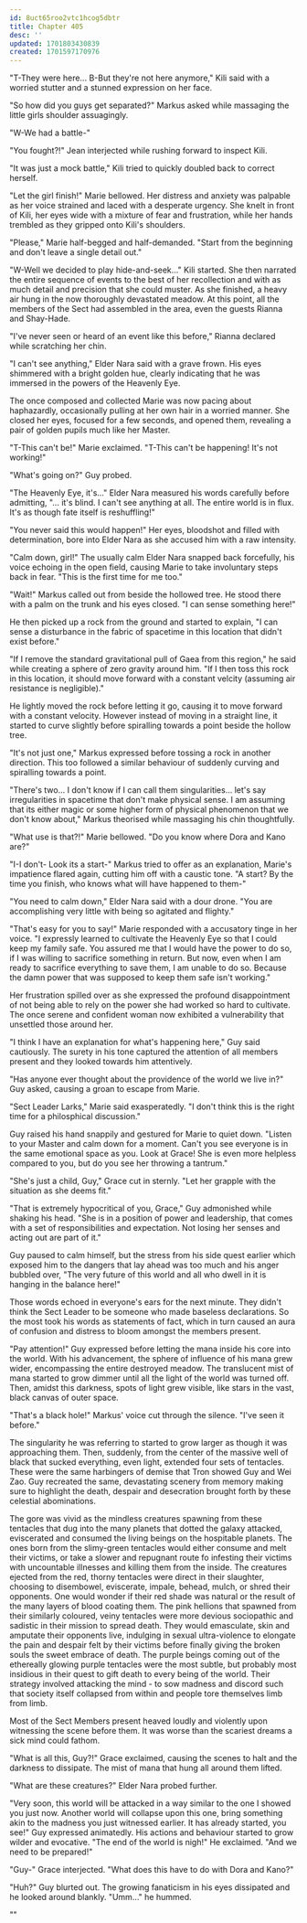 ```yaml
---
id: 8uct65roo2vtc1hcog5dbtr
title: Chapter 405
desc: ''
updated: 1701803430839
created: 1701597170976
---
```


"T-They were here... B-But they're not here anymore," Kili said with a worried stutter and a stunned expression on her face.

"So how did you guys get separated?" Markus asked while massaging the little girls shoulder assuagingly.

"W-We had a battle-"

"You fought?!" Jean interjected while rushing forward to inspect Kili.

"It was just a mock battle," Kili tried to quickly doubled back to correct herself.

"Let the girl finish!" Marie bellowed. Her distress and anxiety was palpable as her voice strained and laced with a desperate urgency. She knelt in front of Kili, her eyes wide with a mixture of fear and frustration, while her hands trembled as they gripped onto Kili's shoulders.

"Please," Marie half-begged and half-demanded. "Start from the beginning and don't leave a single detail out."

"W-Well we decided to play hide-and-seek..." Kili started. She then narrated the entire sequence of events to the best of her recollection and with as much detail and precision that she could muster. As she finished, a heavy air hung in the now thoroughly devastated meadow. At this point, all the members of the Sect had assembled in the area, even the guests Rianna and Shay-Hade.

"I've never seen or heard of an event like this before," Rianna declared while scratching her chin.

"I can't see anything," Elder Nara said with a grave frown. His eyes shimmered with a bright golden hue, clearly indicating that he was immersed in the powers of the Heavenly Eye.

The once composed and collected Marie was now pacing about haphazardly, occasionally pulling at her own hair in a worried manner. She closed her eyes, focused for a few seconds, and opened them, revealing a pair of golden pupils much like her Master.

"T-This can't be!" Marie exclaimed. "T-This can't be happening! It's not working!"

"What's going on?" Guy probed.

"The Heavenly Eye, it's..." Elder Nara measured his words carefully before admitting, "... it's blind. I can't see anything at all. The entire world is in flux. It's as though fate itself is reshuffling!"

"You never said this would happen!" Her eyes, bloodshot and filled with determination, bore into Elder Nara as she accused him with a raw intensity.

"Calm down, girl!" The usually calm Elder Nara snapped back forcefully, his voice echoing in the open field, causing Marie to take involuntary steps back in fear. "This is the first time for me too."

"Wait!" Markus called out from beside the hollowed tree. He stood there with a palm on the trunk and his eyes closed. "I can sense something here!"

He then picked up a rock from the ground and started to explain, "I can sense a disturbance in the fabric of spacetime in this location that didn't exist before."

"If I remove the standard gravitational pull of Gaea from this region," he said while creating a sphere of zero gravity around him. "If I then toss this rock in this location, it should move forward with a constant velcity (assuming air resistance is negligible)."

He lightly moved the rock before letting it go, causing it to move forward with a constant velocity. However instead of moving in a straight line, it started to curve slightly before spiralling towards a point beside the hollow tree.

"It's not just one," Markus expressed before tossing a rock in another direction. This too followed a similar behaviour of suddenly curving and spiralling towards a point.

"There's two... I don't know if I can call them singularities... let's say irregularities in spacetime that don't make physical sense. I am assuming that its either magic or some higher form of physical phenomenon that we don't know about," Markus theorised while massaging his chin thoughtfully.

"What use is that?!" Marie bellowed. "Do you know where Dora and Kano are?"

"I-I don't- Look its a start-" Markus tried to offer as an explanation, Marie's impatience flared again, cutting him off with a caustic tone. "A start? By the time you finish, who knows what will have happened to them-"

"You need to calm down," Elder Nara said with a dour drone. "You are accomplishing very little with being so agitated and flighty."

"That's easy for you to say!" Marie responded with a accusatory tinge in her voice. "I expressly learned to cultivate the Heavenly Eye so that I could keep my family safe. You assured me that I would have the power to do so, if I was willing to sacrifice something in return. But now, even when I am ready to sacrifice everything to save them, I am unable to do so. Because the damn power that was supposed to keep them safe isn't working."

Her frustration spilled over as she expressed the profound disappointment of not being able to rely on the power she had worked so hard to cultivate. The once serene and confident woman now exhibited a vulnerability that unsettled those around her.

"I think I have an explanation for what's happening here," Guy said cautiously. The surety in his tone captured the attention of all members present and they looked towards him attentively.

"Has anyone ever thought about the providence of the world we live in?" Guy asked, causing a groan to escape from Marie.

"Sect Leader Larks," Marie said exasperatedly. "I don't think this is the right time for a philosphical discussion."

Guy raised his hand snappily and gestured for Marie to quiet down. "Listen to your Master and calm down for a moment. Can't you see everyone is in the same emotional space as you. Look at Grace! She is even more helpless compared to you, but do you see her throwing a tantrum."

"She's just a child, Guy," Grace cut in sternly. "Let her grapple with the situation as she deems fit."

"That is extremely hypocritical of you, Grace," Guy admonished while shaking his head. "She is in a position of power and leadership, that comes with a set of responsibilities and expectation. Not losing her senses and acting out are part of it."

Guy paused to calm himself, but the stress from his side quest earlier which exposed him to the dangers that lay ahead was too much and his anger bubbled over, "The very future of this world and all who dwell in it is hanging in the balance here!"

Those words echoed in everyone's ears for the next minute. They didn't think the Sect Leader to be someone who made baseless declarations. So the most took his words as statements of fact, which in turn caused an aura of confusion and distress to bloom amongst the members present.

"Pay attention!" Guy expressed before letting the mana inside his core into the world. With his advancement, the sphere of influence of his mana grew wider, encompassing the entire destroyed meadow. The translucent mist of mana started to grow dimmer until all the light of the world was turned off. Then, amidst this darkness, spots of light grew visible, like stars in the vast, black canvas of outer space.

"That's a black hole!" Markus' voice cut through the silence. "I've seen it before."

The singularity he was referring to started to grow larger as though it was approaching them. Then, suddenly, from the center of the massive well of black that sucked everything, even light, extended four sets of tentacles. These were the same harbingers of demise that Tron showed Guy and Wei Zao. Guy recreated the same, devastating scenery from memory making sure to highlight the death, despair and desecration brought forth by these celestial abominations.

The gore was vivid as the mindless creatures spawning from these tentacles that dug into the many planets that dotted the galaxy attacked, eviscerated and consumed the living beings on the hospitable planets. The ones born from the slimy-green tentacles would either consume and melt their victims, or take a slower and repugnant route fo infesting their victims with uncountable illnesses and killing them from the inside. The creatures ejected from the red, thorny tentacles were direct in their slaughter, choosing to disembowel, eviscerate, impale, behead, mulch, or shred their opponents. One would wonder if their red shade was natural or the result of the many layers of blood coating them. The pink hellions that spawned from their similarly coloured, veiny tentacles were more devious sociopathic and sadistic in their mission to spread death. They would emasculate, skin and amputate their opponents live, indulging in sexual ultra-violence to elongate the pain and despair felt by their victims before finally giving the broken souls the sweet embrace of death. The purple beings coming out of the ethereally glowing purple tentacles were the most subtle, but probably most insidious in their quest to gift death to every being of the world. Their strategy involved attacking the mind - to sow madness and discord such that society itself collapsed from within and people tore themselves limb from limb.

Most of the Sect Members present heaved loudly and violently upon witnessing the scene before them. It was worse than the scariest dreams a sick mind could fathom.

"What is all this, Guy?!" Grace exclaimed, causing the scenes to halt and the darkness to dissipate. The mist of mana that hung all around them lifted.

"What are these creatures?" Elder Nara probed further.

"Very soon, this world will be attacked in a way similar to the one I showed you just now. Another world will collapse upon this one, bring something akin to the madness you just witnessed earlier. It has already started, you see!" Guy expressed animatedly. His actions and behaviour started to grow wilder and evocative. "The end of the world is nigh!" He exclaimed. "And we need to be prepared!"

"Guy-" Grace interjected. "What does this have to do with Dora and Kano?"

"Huh?" Guy blurted out. The growing fanaticism in his eyes dissipated and he looked around blankly. "Umm..." he hummed.

""